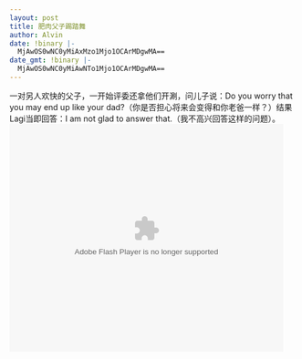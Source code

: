 ```yaml
---
layout: post
title: 肥肉父子踢踏舞
author: Alvin
date: !binary |-
  MjAwOS0wNC0yMiAxMzo1Mjo1OCArMDgwMA==
date_gmt: !binary |-
  MjAwOS0wNC0yMiAwNTo1Mjo1OCArMDgwMA==
---
```

一对另人欢快的父子，一开始评委还拿他们开涮，问儿子说：Do you worry that you may end up like your dad?（你是否担心将来会变得和你老爸一样？）结果Lagi当即回答：I am not glad to answer that.（我不高兴回答这样的问题）。
<embed src="http://player.youku.com/player.php/sid/XODQ0Nzg0MDg=/v.swf" quality="high" width="480" height="400" align="middle" allowScriptAccess="sameDomain" type="application/x-shockwave-flash"></embed>
